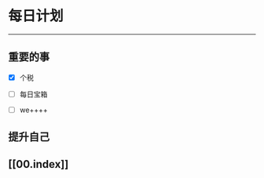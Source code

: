 
# 每日计划
---
## 重要的事

- [x]  个税
- [ ]  每日宝箱
- [ ]  we++++



## 提升自己

  



## [[00.index]]











